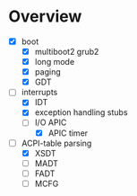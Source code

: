 # Overview

- [x] boot
    - [x] multiboot2 grub2
    - [x] long mode
    - [x] paging
    - [x] GDT
- [ ] interrupts
    - [x] IDT
    - [x] exception handling stubs
    - [ ] I/O APIC
        - [x] APIC timer
- [ ] ACPI-table parsing
    - [x] XSDT
    - [ ] MADT
    - [ ] FADT
    - [ ] MCFG
